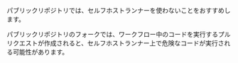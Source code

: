 パブリックリポジトリでは、セルフホストランナーを使わないことをおすすめします。

パブリックリポジトリのフォークでは、ワークフロー中のコードを実行するプルリクエストが作成されると、セルフホストランナー上で危険なコードが実行される可能性があります。
